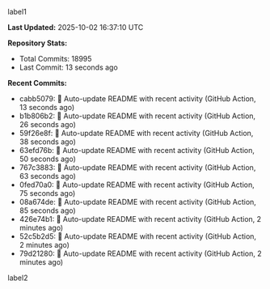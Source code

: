 
label1 
<!-- ACTIVITY_START -->
**Last Updated:** 2025-10-02 16:37:10 UTC

**Repository Stats:**
- Total Commits: 18995
- Last Commit: 13 seconds ago

**Recent Commits:**
- cabb5079: 🤖 Auto-update README with recent activity (GitHub Action, 13 seconds ago)
- b1b806b2: 🤖 Auto-update README with recent activity (GitHub Action, 26 seconds ago)
- 59f26e8f: 🤖 Auto-update README with recent activity (GitHub Action, 38 seconds ago)
- 63efd76b: 🤖 Auto-update README with recent activity (GitHub Action, 50 seconds ago)
- 767c3883: 🤖 Auto-update README with recent activity (GitHub Action, 63 seconds ago)
- 0fed70a0: 🤖 Auto-update README with recent activity (GitHub Action, 75 seconds ago)
- 08a674de: 🤖 Auto-update README with recent activity (GitHub Action, 85 seconds ago)
- 426e74b1: 🤖 Auto-update README with recent activity (GitHub Action, 2 minutes ago)
- 52c5b2d5: 🤖 Auto-update README with recent activity (GitHub Action, 2 minutes ago)
- 79d21280: 🤖 Auto-update README with recent activity (GitHub Action, 2 minutes ago)
<!-- ACTIVITY_END -->

label2
